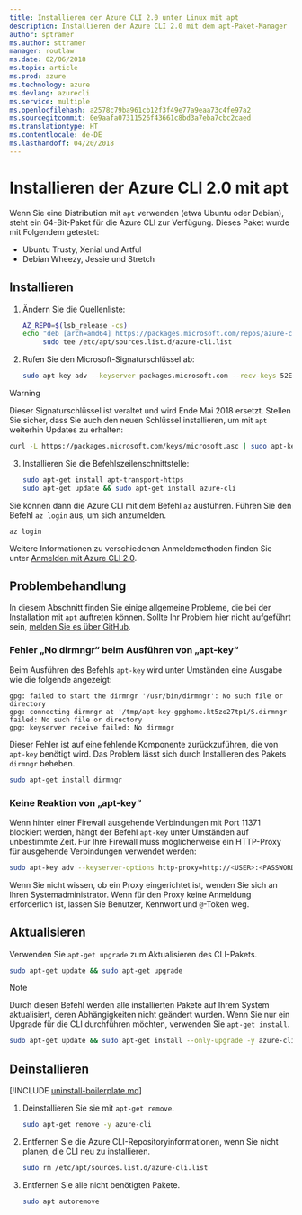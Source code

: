 ```yaml
---
title: Installieren der Azure CLI 2.0 unter Linux mit apt
description: Installieren der Azure CLI 2.0 mit dem apt-Paket-Manager
author: sptramer
ms.author: sttramer
manager: routlaw
ms.date: 02/06/2018
ms.topic: article
ms.prod: azure
ms.technology: azure
ms.devlang: azurecli
ms.service: multiple
ms.openlocfilehash: a2578c79ba961cb12f3f49e77a9eaa73c4fe97a2
ms.sourcegitcommit: 0e9aafa07311526f43661c8bd3a7eba7cbc2caed
ms.translationtype: HT
ms.contentlocale: de-DE
ms.lasthandoff: 04/20/2018
---
```

# <a name="install-azure-cli-20-with-apt"></a>Installieren der Azure CLI 2.0 mit apt

Wenn Sie eine Distribution mit `apt` verwenden (etwa Ubuntu oder Debian), steht ein 64-Bit-Paket für die Azure CLI zur Verfügung. Dieses Paket wurde mit Folgendem getestet:

* Ubuntu Trusty, Xenial und Artful
* Debian Wheezy, Jessie und Stretch

## <a name="install"></a>Installieren

1. Ändern Sie die Quellenliste:

     ```bash
     AZ_REPO=$(lsb_release -cs)
     echo "deb [arch=amd64] https://packages.microsoft.com/repos/azure-cli/ $AZ_REPO main" | \
          sudo tee /etc/apt/sources.list.d/azure-cli.list
     ```

2. Rufen Sie den Microsoft-Signaturschlüssel ab:

   ```bash
   sudo apt-key adv --keyserver packages.microsoft.com --recv-keys 52E16F86FEE04B979B07E28DB02C46DF417A0893
   ```

  > [!WARNING]
  > Dieser Signaturschlüssel ist veraltet und wird Ende Mai 2018 ersetzt. Stellen Sie sicher, dass Sie auch den neuen Schlüssel installieren, um mit `apt` weiterhin Updates zu erhalten:
  > 
  > ```bash
  > curl -L https://packages.microsoft.com/keys/microsoft.asc | sudo apt-key add -
  > ``` 

3. Installieren Sie die Befehlszeilenschnittstelle:

   ```bash
   sudo apt-get install apt-transport-https
   sudo apt-get update && sudo apt-get install azure-cli
   ```

Sie können dann die Azure CLI mit dem Befehl `az` ausführen. Führen Sie den Befehl `az login` aus, um sich anzumelden.

```azurecli
az login
```

Weitere Informationen zu verschiedenen Anmeldemethoden finden Sie unter [Anmelden mit Azure CLI 2.0](authenticate-azure-cli.md).

## <a name="troubleshooting"></a>Problembehandlung

In diesem Abschnitt finden Sie einige allgemeine Probleme, die bei der Installation mit `apt` auftreten können. Sollte Ihr Problem hier nicht aufgeführt sein, [melden Sie es über GitHub](https://github.com/Azure/azure-cli/issues).

### <a name="apt-key-fails-with-no-dirmngr"></a>Fehler „No dirmngr“ beim Ausführen von „apt-key“

Beim Ausführen des Befehls `apt-key` wird unter Umständen eine Ausgabe wie die folgende angezeigt:

```output
gpg: failed to start the dirmngr '/usr/bin/dirmngr': No such file or directory
gpg: connecting dirmngr at '/tmp/apt-key-gpghome.kt5zo27tp1/S.dirmngr' failed: No such file or directory
gpg: keyserver receive failed: No dirmngr
```

Dieser Fehler ist auf eine fehlende Komponente zurückzuführen, die von `apt-key` benötigt wird. Das Problem lässt sich durch Installieren des Pakets `dirmngr` beheben.

```bash
sudo apt-get install dirmngr
```

### <a name="apt-key-hangs"></a>Keine Reaktion von „apt-key“

Wenn hinter einer Firewall ausgehende Verbindungen mit Port 11371 blockiert werden, hängt der Befehl `apt-key` unter Umständen auf unbestimmte Zeit. Für Ihre Firewall muss möglicherweise ein HTTP-Proxy für ausgehende Verbindungen verwendet werden:

```bash
sudo apt-key adv --keyserver-options http-proxy=http://<USER>:<PASSWORD>@<PROXY-HOST>:<PROXY-PORT>/ --keyserver packages.microsoft.com --recv-keys 52E16F86FEE04B979B07E28DB02C46DF417A0893
```

Wenn Sie nicht wissen, ob ein Proxy eingerichtet ist, wenden Sie sich an Ihren Systemadministrator. Wenn für den Proxy keine Anmeldung erforderlich ist, lassen Sie Benutzer, Kennwort und `@`-Token weg.

## <a name="update"></a>Aktualisieren

Verwenden Sie `apt-get upgrade` zum Aktualisieren des CLI-Pakets.

   ```bash
   sudo apt-get update && sudo apt-get upgrade
   ```

> [!NOTE]
> Durch diesen Befehl werden alle installierten Pakete auf Ihrem System aktualisiert, deren Abhängigkeiten nicht geändert wurden.
> Wenn Sie nur ein Upgrade für die CLI durchführen möchten, verwenden Sie `apt-get install`.
> ```bash
> sudo apt-get update && sudo apt-get install --only-upgrade -y azure-cli
> ```

## <a name="uninstall"></a>Deinstallieren

[!INCLUDE [uninstall-boilerplate.md](includes/uninstall-boilerplate.md)]

1. Deinstallieren Sie sie mit `apt-get remove`.

    ```bash
    sudo apt-get remove -y azure-cli
    ```

2. Entfernen Sie die Azure CLI-Repositoryinformationen, wenn Sie nicht planen, die CLI neu zu installieren.

   ```bash
   sudo rm /etc/apt/sources.list.d/azure-cli.list
   ```

3. Entfernen Sie alle nicht benötigten Pakete.

   ```bash
   sudo apt autoremove
   ```
